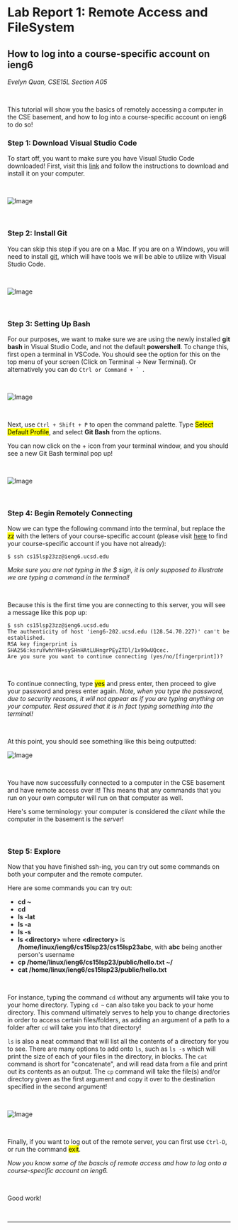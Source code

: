 
# Lab Report 1: Remote Access and FileSystem
## __How to log into a course-specific account on ieng6__
*Evelyn Quan, CSE15L Section A05*

<br/>

This tutorial will show you the basics of remotely accessing a computer in the CSE basement, and how to log into a course-specific account on ieng6 to do so!


### Step 1: Download Visual Studio Code

To start off, you want to make sure you have Visual Studio Code downloaded! First, visit this [link](https://code.visualstudio.com/) and follow the instructions to download and install it on your computer.

<br/>

![Image](https://drive.google.com/uc?id=1Aj_flHfVfU3aDp7WzqGQMShf1i9aHkir)

<br/>

### Step 2: Install Git

You can skip this step if you are on a Mac. If you are on a Windows, you will need to install [git](https://gitforwindows.org/), which will have tools we will be able to utilize with Visual Studio Code.

<br/>

![Image](https://drive.google.com/uc?id=1IXA83iBAqLhzwm1S29kxYrIzOhTs8R6S)

<br/>

### Step 3: Setting Up Bash

For our purposes, we want to make sure we are using the newly installed **git bash** in Visual Studio Code, and not the default **powershell**. To change this, first open a terminal in VSCode. You should see the option for this on the top menu of your screen (Click on Terminal → New Terminal). Or alternatively you can do ``Ctrl or Command + ` ``.

<br/>

![Image](https://drive.google.com/uc?id=1nIHqSM2I0cg7RaM7BUR05KoqO5elErSV)

<br/>

Next, use `Ctrl + Shift + P` to open the command palette. Type <mark>Select Default Profile</mark>, and select **Git Bash** from the options.

You can now click on the + icon from your terminal window, and you should see a new Git Bash terminal pop up!

<br/>

![Image](https://drive.google.com/uc?id=1rItyYEn1c42PMInBeKvTs4Y5JQPXFyqO)

<br/>

### Step 4: Begin Remotely Connecting

Now we can type the following command into the terminal, but replace the <mark>zz</mark> with the letters of your course-specific account (please visit [here](https://sdacs.ucsd.edu/~icc/index.php) to find your course-specific account if you have not already):

```
$ ssh cs15lsp23zz@ieng6.ucsd.edu
```

*Make sure you are not typing in the $ sign, it is only supposed to illustrate we are typing a command in the terminal!*

<br/>

Because this is the first time you are connecting to this server, you will see a message like this pop up:

```
$ ssh cs15lsp23zz@ieng6.ucsd.edu
The authenticity of host 'ieng6-202.ucsd.edu (128.54.70.227)' can't be established.
RSA key fingerprint is SHA256:ksruYwhnYH+sySHnHAtLUHngrPEyZTDl/1x99wUQcec.
Are you sure you want to continue connecting (yes/no/[fingerprint])? 
```
<br/>

To continue connecting, type <mark>yes</mark> and press enter, then proceed to give your password and press enter again. *Note, when you type the password, due to security reasons, it will not appear as if you are typing anything on your computer. Rest assured that it is in fact typing something into the terminal!*

<br/>

At this point, you should see something like this being outputted:

![Image](https://drive.google.com/uc?id=1ovrK5DU1H7gpSg6f3eLgVzCtvANuzjiD)

<br/>

You have now successfully connected to a computer in the CSE basement and have remote access over it! This means that any commands that you run on your own computer will run on that computer as well.


Here's some terminology: your computer is considered the *client* while the computer in the basement is the *server*!

<br/>

### Step 5: Explore

Now that you have finished ssh-ing, you can try out some commands on both your computer and the remote computer.

Here are some commands you can try out:


- **cd ~**
- **cd**
- **ls -lat**
- **ls -a**
- **ls -s**
- **ls \<directory>** where **\<directory>** is **/home/linux/ieng6/cs15lsp23/cs15lsp23abc**, with **abc** being another person's username
- **cp /home/linux/ieng6/cs15lsp23/public/hello.txt ~/**
- **cat /home/linux/ieng6/cs15lsp23/public/hello.txt**
 
<br/>
 
For instance, typing the command `cd` without any arguments will take you to your home directory. Typing `cd ~` can also take you back to your home directory. This command ultimately serves to help you to change directories in order to access certain files/folders, as adding an argument of a path to a folder after `cd` will take you into that directory!

`ls` is also a neat command that will list all the contents of a directory for you to see. There are many options to add onto `ls`, such as `ls -s` which will print the size of each of your files in the directory, in blocks. The `cat` command is short for "concatenate", and will read data from a file and print out its contents as an output. The `cp` command will take the file(s) and/or directory given as the first argument and copy it over to the destination specified in the second argument!

<br/>

![Image](https://drive.google.com/uc?id=1_rMANa4pwc1qe1boYC9lxOB3JEAekpnv)

<br/>

Finally, if you want to log out of the remote server, you can first use `Ctrl-D`, or run the command <mark>exit</mark>.

*Now you know some of the bascis of remote access and how to log onto a course-specific account on ieng6.*

<br/>

Good work!

<br/>

---
